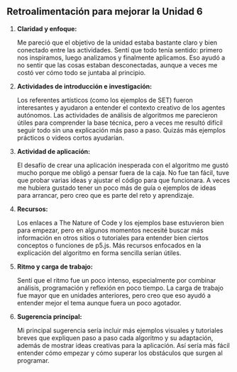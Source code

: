 ## Retroalimentación para mejorar la Unidad 6

1. **Claridad y enfoque:**
 
   Me pareció que el objetivo de la unidad estaba bastante claro y bien conectado entre las actividades. Sentí que todo tenía sentido: primero nos inspiramos, luego analizamos y finalmente aplicamos. Eso ayudó a no sentir que las cosas estaban desconectadas, aunque a veces me costó ver cómo todo se juntaba al principio.

2. **Actividades de introducción e investigación:**

   Los referentes artísticos (como los ejemplos de SET) fueron interesantes y ayudaron a entender el contexto creativo de los agentes autónomos. Las actividades de análisis de algoritmos me parecieron útiles para comprender la base técnica, pero a veces me resultó difícil seguir todo sin una explicación más paso a paso. Quizás más ejemplos prácticos o videos cortos ayudarían.

3. **Actividad de aplicación:**

    El desafío de crear una aplicación inesperada con el algoritmo me gustó mucho porque me obligó a pensar fuera de la caja. No fue tan fácil, tuve que probar varias ideas y ajustar el código para que funcionara. A veces me hubiera gustado tener un poco más de guía o ejemplos de ideas para arrancar, pero creo que es parte del reto y aprendizaje.

5. **Recursos:**

   Los enlaces a The Nature of Code y los ejemplos base estuvieron bien para empezar, pero en algunos momentos necesité buscar más información en otros sitios o tutoriales para entender bien ciertos conceptos o funciones de p5.js. Más recursos enfocados en la explicación del algoritmo en forma sencilla serían útiles.

6. **Ritmo y carga de trabajo:**

   Sentí que el ritmo fue un poco intenso, especialmente por combinar análisis, programación y reflexión en poco tiempo. La carga de trabajo fue mayor que en unidades anteriores, pero creo que eso ayudó a entender mejor el tema aunque fuera un poco agotador.

7. **Sugerencia principal:**

    Mi principal sugerencia sería incluir más ejemplos visuales y tutoriales breves que expliquen paso a paso cada algoritmo y su adaptación, además de mostrar ideas creativas para la aplicación. Así sería más fácil entender cómo empezar y cómo superar los obstáculos que surgen al programar.


